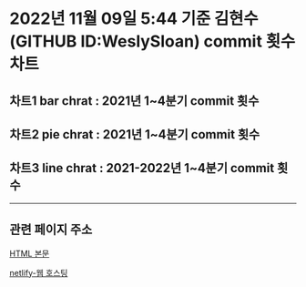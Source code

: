 # 2022년 11월 09일 5:44 기준 김현수(GITHUB ID:WeslySloan) commit 횟수 차트

## 차트1 bar chrat : 2021년 1~4분기 commit 횟수

## 차트2 pie chrat : 2021년 1~4분기 commit 횟수

## 차트3 line chrat : 2021-2022년 1~4분기 commit 횟수


-----------------------------------------------------------------------

## 관련 페이지 주소

[HTML 본문](https://github.com/WeslySloan/Game-Programming/blob/main/1109/chart.html) 
 
[netlify-웹 호스팅](https://weslsloanchart.netlify.app/)

